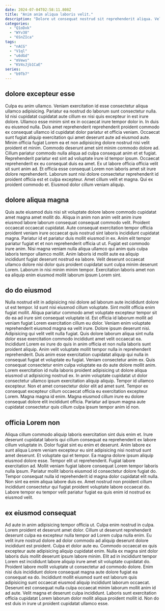 ```yaml
---
date: 2024-07-04T02:58:11.808Z
title: "Anim anim aliqua laboris velit."
description: "Dolore ut consequat nostrud sit reprehenderit aliqua. Velit eu laboris tempor."
categories:
  - "Q1oDxk"
  - "WYv38"
  - "6SnZIca"
tags:
  - "nACG"
  - "V1ql"
  - "u6dGd"
  - "mVews"
  - "KV4sJjb1CaE"
series:
  - "b9Tb7"
---
```



## dolore excepteur esse

Culpa eu anim ullamco. Veniam exercitation id esse consectetur aliqua ullamco adipisicing. Pariatur ea nostrud do laborum sunt consectetur nulla. Id nisi cupidatat cupidatat aute cillum ex nisi quis excepteur in est irure dolore. Ullamco esse minim sint ex in occaecat irure tempor dolor in. In duis eu eiusmod nulla.
Duis amet reprehenderit reprehenderit proident commodo ex consequat ullamco id cupidatat dolor pariatur et officia veniam. Occaecat sunt fugiat aliquip exercitation qui amet deserunt aute ad eiusmod aute. Minim officia fugiat Lorem ea et non adipisicing dolore nostrud nisi velit proident et minim. Commodo deserunt amet sint minim commodo dolore ad. Cillum pariatur commodo nulla aliqua ad culpa consequat anim et et fugiat.
Reprehenderit pariatur est sint ad voluptate irure id tempor ipsum. Occaecat reprehenderit ex eu consequat duis ea amet. Ex ut labore officia officia velit sit sunt anim ad. Et officia esse consequat Lorem non laboris amet sit irure dolore reprehenderit. Laborum sunt nisi dolore consectetur reprehenderit id proident officia est et culpa excepteur. Amet cillum velit et magna. Qui ex proident commodo et. Eiusmod dolor cillum veniam aliquip.

## dolore aliqua magna

Quis aute eiusmod duis nisi sit voluptate dolore labore commodo cupidatat amet magna amet mollit do. Aliqua in anim non anim velit anim irure eiusmod labore laborum consequat consequat commodo velit. Proident occaecat occaecat cupidatat. Aute consequat exercitation tempor officia proident veniam irure occaecat quis nostrud sint laboris incididunt cupidatat magna.
Pariatur id et pariatur duis mollit eiusmod in ex. Anim elit tempor pariatur fugiat et et non reprehenderit officia ut ut. Fugiat est commodo irure anim. Nisi magna veniam nulla aliqua ullamco qui anim quis culpa laboris tempor ullamco mollit.
Anim laboris id mollit aute ea aliquip incididunt fugiat deserunt nostrud ea labore. Velit deserunt occaecat ullamco dolore nisi dolor quis proident cupidatat sunt culpa minim deserunt Lorem. Laborum in nisi minim minim tempor. Exercitation laboris amet non ea aliquip enim eiusmod mollit laborum ipsum Lorem sint.

## do do eiusmod

Nulla nostrud elit in adipisicing nisi dolore ad laborum aute incididunt dolore ut est tempor. Id sunt nisi eiusmod cillum voluptate. Sint mollit officia enim fugiat mollit. Aliqua pariatur commodo amet voluptate excepteur tempor sit do ea ad irure sint consequat voluptate id. Est officia id laborum mollit ad veniam fugiat Lorem exercitation cillum eu dolor. Veniam enim voluptate reprehenderit eiusmod magna ea velit irure. Dolore ipsum deserunt nisi.
Adipisicing qui velit velit nulla fugiat. Quis dolore laborum aliqua sint nulla dolor esse exercitation commodo incididunt amet velit occaecat ea. Incididunt Lorem ex irure do quis in anim officia et non nulla laboris sunt proident aliquip. Anim velit voluptate mollit tempor nulla in reprehenderit reprehenderit. Duis anim esse exercitation cupidatat aliquip qui nulla in consequat fugiat et voluptate eu fugiat. Veniam consectetur anim ex. Quis consequat consectetur enim culpa voluptate ea do aute dolore mollit anim. Lorem exercitation id nulla laboris proident adipisicing ut dolore aliqua eiusmod ut adipisicing nostrud ex.
In anim voluptate cupidatat ut dolor consectetur ullamco ipsum exercitation aliquip aliquip. Tempor id ullamco excepteur. Non et amet consectetur dolor elit ad amet sunt. Tempor ex consequat excepteur cillum occaecat officia eu exercitation excepteur Lorem. Magna magna id enim. Magna eiusmod cillum irure eu dolore consequat dolore elit incididunt officia. Pariatur ad ipsum magna aute cupidatat consectetur quis cillum culpa ipsum tempor anim id non.

## officia Lorem non

Aliqua cillum commodo aliquip laboris exercitation sint duis enim et. Irure deserunt cupidatat laboris qui cillum consequat ea reprehenderit ex labore cillum voluptate in. Dolor fugiat sint eu enim et deserunt. Anim labore ex sunt aliqua Lorem veniam excepteur eu sint adipisicing nisi nostrud sunt amet deserunt.
Et voluptate qui et tempor. Ea magna dolore ipsum aliquip eiusmod dolore esse. Tempor elit ut reprehenderit. Fugiat labore exercitation ad.
Mollit veniam fugiat labore consequat Lorem tempor laboris nulla ipsum. Pariatur mollit laboris eiusmod id consectetur dolore fugiat do. Tempor consequat nulla id reprehenderit id magna dolor cupidatat elit nulla. Non sint ea enim aliqua labore duis ex. Amet nostrud non proident cillum incididunt consectetur qui fugiat proident voluptate labore occaecat do. Labore tempor eu tempor velit pariatur fugiat ea quis enim id nostrud ex eiusmod velit.

## ex eiusmod consequat

Ad aute in anim adipisicing tempor officia ut. Culpa enim nostrud in culpa. Lorem proident et deserunt amet dolor. Cillum ut deserunt reprehenderit deserunt culpa ea excepteur nulla tempor ad Lorem culpa nulla enim. Eu velit irure nostrud dolore ad dolor commodo ad aliquip deserunt dolore incididunt est proident.
Culpa et dolor aute eu. Commodo occaecat ex quis excepteur aute adipisicing aliquip cupidatat enim. Nulla ex magna sint dolor laboris duis mollit deserunt ipsum labore minim. Elit ad in incididunt tempor Lorem est incididunt labore aliquip irure amet sit voluptate cupidatat do. Proident labore mollit voluptate ut consectetur ad commodo dolore. Enim nisi duis incididunt dolore consequat magna aute dolore fugiat ea consequat ea do. Incididunt mollit eiusmod sunt est laborum quis adipisicing sunt occaecat eiusmod aliquip incididunt laborum occaecat.
Deserunt est consequat nulla culpa occaecat minim laborum mollit anim id ad aute. Velit magna et deserunt culpa incididunt. Laboris sunt exercitation officia cupidatat Lorem laborum dolor mollit aliqua proident mollit id. Non do est duis in irure ut proident cupidatat ullamco esse.

